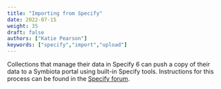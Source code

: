 ```yaml
---
title: "Importing from Specify"
date: 2022-07-15
weight: 35
draft: false
authors: ["Katie Pearson"]
keywords: ["specify","import","upload"]
---
```


Collections that manage their data in Specify 6 can push a copy of their data to a Symbiota portal using built-in Specify tools. Instructions for this process can be found in the [Specify forum](https://discourse.specifysoftware.org/t/sharing-data-with-symbiota/193).
